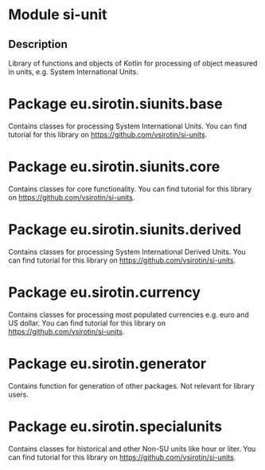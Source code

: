 # Module si-unit

## Description

Library of functions and objects of Kotlin for processing of object measured in units, e.g. 
System International Units.

# Package eu.sirotin.siunits.base

Contains classes for processing System International Units.
You can find tutorial for this library on https://github.com/vsirotin/si-units. 

# Package eu.sirotin.siunits.core

Contains classes for core functionality.
You can find tutorial for this library on https://github.com/vsirotin/si-units.

# Package eu.sirotin.siunits.derived

Contains classes for processing System International Derived Units.
You can find tutorial for this library on https://github.com/vsirotin/si-units.

# Package eu.sirotin.currency

Contains classes for processing most populated currencies e.g. euro and US dollar.
You can find tutorial for this library on https://github.com/vsirotin/si-units.

# Package eu.sirotin.generator

Contains function for generation of other packages. Not relevant for library users. 


# Package eu.sirotin.specialunits

Contains classes for historical and other Non-SU units like hour or liter.
You can find tutorial for this library on https://github.com/vsirotin/si-units. 